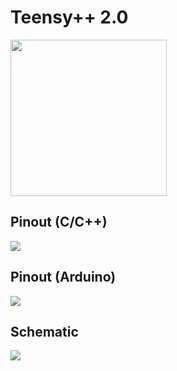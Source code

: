 Teensy++ 2.0
=======
<!-- ![](https://www.pjrc.com/store/tpp_main.jpg) -->
<img src="https://www.pjrc.com/store/tpp_main.jpg" width="250px" />

Pinout (C/C++)
--------------
![](https://www.pjrc.com/teensy/pinout4a.png)

Pinout (Arduino)
----------------
![](https://www.pjrc.com/teensy/pinout4b.png)

Schematic
---------
![](https://www.pjrc.com/teensy/schematic2pp.gif)